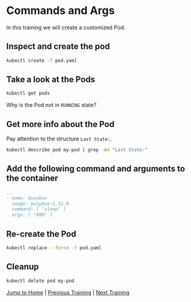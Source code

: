 # Commands and Args

In this training we will create a customized Pod.

## Inspect and create the pod

```bash
kubectl create -f pod.yaml
```

## Take a look at the Pods

```bash
kubectl get pods
```

Why is the Pod not in `RUNNING` state?

## Get more info about the Pod

Pay attention to the structure  `Last State:`.

```bash
kubectl describe pod my-pod | grep -A4 "Last State:"
```

## Add the following command and arguments to the container

```yaml
...
- name: busybox
  image: busybox:1.32.0
  command: [ "sleep" ]
  args: [ "600" ]
```

## Re-create the Pod

```bash
kubectl replace --force -f pod.yaml
```

## Cleanup

```bash
kubectl delete pod my-pod
```

[Jump to Home](../README.md) | [Previous Training](../02_pods/README.md) | [Next Training](../04_multi-container-pods/README.md)